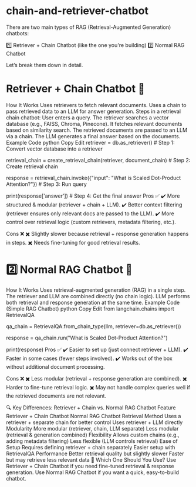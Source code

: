 # chain-and-retriever-chatbot


There are two main types of RAG (Retrieval-Augmented Generation) chatbots:

1️⃣ Retriever + Chain Chatbot (like the one you're building)
2️⃣ Normal RAG Chatbot

Let’s break them down in detail.

# Retriever + Chain Chatbot 🚀
How It Works
Uses retrievers to fetch relevant documents.
Uses a chain to pass retrieved data to an LLM for answer generation.
Steps in a retrieval chain chatbot:
User enters a query.
The retriever searches a vector database (e.g., FAISS, Chroma, Pinecone).
It fetches relevant documents based on similarity search.
The retrieved documents are passed to an LLM via a chain.
The LLM generates a final answer based on the documents.
Example Code
python
Copy
Edit
retriever = db.as_retriever()  # Step 1: Convert vector database into a retriever

retrieval_chain = create_retrieval_chain(retriever, document_chain)  # Step 2: Create retrieval chain

response = retrieval_chain.invoke({"input": "What is Scaled Dot-Product Attention?"})  # Step 3: Run query

print(response['answer'])  # Step 4: Get the final answer
Pros ✅
✔️ More structured & modular (retriever + chain + LLM).
✔️ Better context filtering (retriever ensures only relevant docs are passed to the LLM).
✔️ More control over retrieval logic (custom retrievers, metadata filtering, etc.).

Cons ❌
✖️ Slightly slower because retrieval + response generation happens in steps.
✖️ Needs fine-tuning for good retrieval results.

# 2️⃣ Normal RAG Chatbot 💬
How It Works
Uses retrieval-augmented generation (RAG) in a single step.
The retriever and LLM are combined directly (no chain logic).
LLM performs both retrieval and response generation at the same time.
Example Code (Simple RAG Chatbot)
python
Copy
Edit
from langchain.chains import RetrievalQA

qa_chain = RetrievalQA.from_chain_type(llm, retriever=db.as_retriever())

response = qa_chain.run("What is Scaled Dot-Product Attention?")

print(response)
Pros ✅
✔️ Easier to set up (just connect retriever + LLM).
✔️ Faster in some cases (fewer steps involved).
✔️ Works out of the box without additional document processing.

Cons ❌
✖️ Less modular (retrieval + response generation are combined).
✖️ Harder to fine-tune retrieval logic.
✖️ May not handle complex queries well if the retrieved documents are not relevant.

🔍 Key Differences: Retriever + Chain vs. Normal RAG Chatbot
Feature	Retriever + Chain Chatbot	Normal RAG Chatbot
Retrieval Method	Uses a retriever + separate chain for better control	Uses retriever + LLM directly
Modularity	More modular (retriever, chain, LLM separate)	Less modular (retrieval & generation combined)
Flexibility	Allows custom chains (e.g., adding metadata filtering)	Less flexible (LLM controls retrieval)
Ease of Setup	Requires defining retriever + chain separately	Easier setup with RetrievalQA
Performance	Better retrieval quality but slightly slower	Faster but may retrieve less relevant data
🚀 Which One Should You Use?
Use Retriever + Chain Chatbot if you need fine-tuned retrieval & response generation.
Use Normal RAG Chatbot if you want a quick, easy-to-build chatbot.
